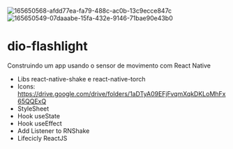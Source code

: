 ![165650568-afdd77ea-fa79-488c-ac0b-13c9ecce847c](https://user-images.githubusercontent.com/100384795/176786087-d567878d-52f1-4d67-aa7b-bd0b803f46f4.png)
![165650549-07daaabe-15fa-432e-9146-71bae90e43b0](https://user-images.githubusercontent.com/100384795/176786088-8a971e74-1ec2-4908-a687-754688ebf861.png)

# dio-flashlight
Construindo um app usando o sensor de movimento com React Native
- Libs react-native-shake e react-native-torch
- Icons: https://drive.google.com/drive/folders/1aDTyA09EFjFvqmXqkDKLoMhFx65QQExQ
- StyleSheet
- Hook useState
- Hook useEffect
- Add Listener to RNShake
- Lifecicly ReactJS
